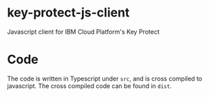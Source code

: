 # key-protect-js-client
Javascript client for IBM Cloud Platform's Key Protect

# Code 
The code is written in Typescript under `src`, and is cross compiled to javascript. The cross compiled code can be found in `dist`.
